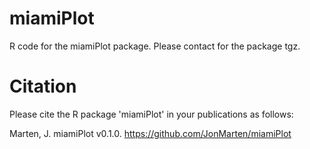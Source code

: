 # miamiPlot
R code for the miamiPlot package. Please contact for the package tgz.

# Citation
Please cite the R package 'miamiPlot' in your publications as follows:

Marten, J. miamiPlot v0.1.0. https://github.com/JonMarten/miamiPlot




